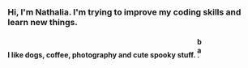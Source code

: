 ### Hi, I'm Nathalia. I'm trying to improve my coding skills and learn new things.

#### I like dogs, coffee, photography and cute spooky stuff. <img alt="bat" width="10x" height="40px" src="https://i.pinimg.com/originals/fc/fa/31/fcfa316b33aa1f3c05a67d195ddbb686.gif">



